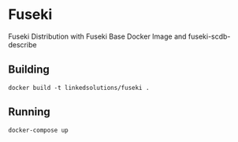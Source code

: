 # Fuseki
Fuseki Distribution with Fuseki Base Docker Image and fuseki-scdb-describe

## Building

    docker build -t linkedsolutions/fuseki .

## Running 

    docker-compose up